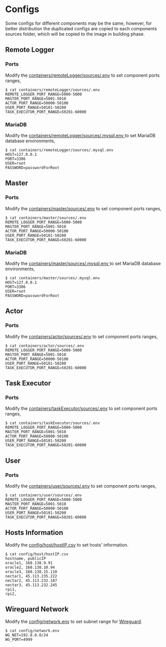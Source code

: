 # Configs

Some configs for different components may be the same, however, for better distribution the duplicated configs are copied to each components sources folder, which will be copied to the image in building phase.

## Remote Logger

### Ports 
Modify the [containers/remoteLogger/sources/.env](../containers/remoteLogger/sources/.env) to set component ports ranges,
```
$ cat containers/remoteLogger/sources/.env 
REMOTE_LOGGER_PORT_RANGE=5000-5000
MASTER_PORT_RANGE=5001-5010
ACTOR_PORT_RANGE=50000-50100
USER_PORT_RANGE=50101-50200
TASK_EXECUTOR_PORT_RANGE=50201-60000
```

### MariaDB

Modify the [containers/remoteLogger/sources/.mysql.env ](../containers/remoteLogger/sources/.mysql.env ) to set MariaDB database environments,
```
$ cat containers/remoteLogger/sources/.mysql.env 
HOST=127.0.0.1
PORT=3306
USER=root
PASSWORD=passwordForRoot
```

## Master

### Ports 
Modify the [containers/master/sources/.env](../containers/master/sources/.env) to set component ports ranges,
```
$ cat containers/master/sources/.env 
REMOTE_LOGGER_PORT_RANGE=5000-5000
MASTER_PORT_RANGE=5001-5010
ACTOR_PORT_RANGE=50000-50100
USER_PORT_RANGE=50101-50200
TASK_EXECUTOR_PORT_RANGE=50201-60000
```

### MariaDB

Modify the [containers/master/sources/.mysql.env ](../containers/master/sources/.mysql.env ) to set MariaDB database environments,
```
$ cat containers/master/sources/.mysql.env 
HOST=127.0.0.1
PORT=3306
USER=root
PASSWORD=passwordForRoot
```


## Actor

### Ports 
Modify the [containers/actor/sources/.env](../containers/actor/sources/.env) to set component ports ranges,
```
$ cat containers/actor/sources/.env 
REMOTE_LOGGER_PORT_RANGE=5000-5000
MASTER_PORT_RANGE=5001-5010
ACTOR_PORT_RANGE=50000-50100
USER_PORT_RANGE=50101-50200
TASK_EXECUTOR_PORT_RANGE=50201-60000
```

## Task Executor

### Ports 
Modify the [containers/taskExecutor/sources/.env](../containers/taskExecutor/sources/.env) to set component ports ranges,
```
$ cat containers/taskExecutor/sources/.env 
REMOTE_LOGGER_PORT_RANGE=5000-5000
MASTER_PORT_RANGE=5001-5010
ACTOR_PORT_RANGE=50000-50100
USER_PORT_RANGE=50101-50200
TASK_EXECUTOR_PORT_RANGE=50201-60000
```

## User

### Ports 
Modify the [containers/user/sources/.env](../containers/user/sources/.env) to set component ports ranges,
```
$ cat containers/user/sources/.env 
REMOTE_LOGGER_PORT_RANGE=5000-5000
MASTER_PORT_RANGE=5001-5010
ACTOR_PORT_RANGE=50000-50100
USER_PORT_RANGE=50101-50200
TASK_EXECUTOR_PORT_RANGE=50201-60000
```

## Hosts Information

Modify the [config/host/hostIP.csv](../config/host/hostIP.csv) to set hosts' information.
```
$ cat config/host/hostIP.csv 
hostname, publicIP
oracle1, 168.138.9.91
oracle2, 168.138.10.94
oracle3, 168.138.15.110
nectar1, 45.113.235.222
nectar2, 45.113.232.187
nectar3, 45.113.232.245
rpi1,
rpi2,
```

## Wireguard Network

Modify the [config/network.env](../config/network.env) to set subnet range for [Wireguard](./Wireguard.md).
```
$ cat config/network.env    
WG_NET=192.0.0.0/24
WG_PORT=4999
```
